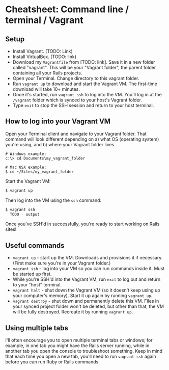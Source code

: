 # Cheatsheet: Command line / terminal / Vagrant


## Setup

  * Install Vagrant. (TODO: Link)
  * Install VirtualBox. (TODO: link)
  * Download my `Vagrantfile` from [TODO: link]. Save it in a new folder called "vagrant". This will be your "Vagrant folder", the parent folder containing all your Rails projects.
  * Open your Terminal. Change directory to this vagrant folder.
  * Run `vagrant up` to download and start the Vagrant VM. The first-time download will take 10+ minutes.
  * Once it's started, run `vagrant ssh` to log into the VM. You'll log in at the `/vagrant` folder which is synced to your host's Vagrant folder.
  * Type `exit` to stop the SSH session and return to your host terminal.


## How to log into your Vagrant VM

Open your Terminal client and navigate to your Vagrant folder. That command will look different depending on a) what OS (operating system) you're using, and b) where your Vagrant folder lives.

```
# Windows example:
c:\> cd Documents\my_vagrant_folder

# Mac OSX example:
$ cd ~/Sites/my_vagrant_folder
```

Start the Vagrant VM:

```bash
$ vagrant up
```

Then log into the VM using the `ssh` command:

```bash
$ vagrant ssh
  TODO - output
```

Once you've SSH'd in successfully, you're ready to start working on Rails sites!



## Useful commands

  * `vagrant up` - start up the VM. Downloads and provisions it if necessary. (First make sure you're in your Vagrant folder.)
  * `vagrant ssh` - log into your VM so you can run commands inside it. Must be started up first.
  * While you're SSH'd into the Vagrant VM, run `exit` to log out and return to your "host" terminal.
  * `vagrant halt` - shut down the Vagrant VM (so it doesn't keep using up your computer's memory). Start it up again by running `vagrant up`.
  * `vagrant destroy` - shut down and permanently delete this VM. Files in your synced project folder won't be deleted, but other than that, the VM will be fully destroyed. Recreate it by running `vagrant up`.


## Using multiple tabs

I'll often encourage you to open multiple terminal tabs or windows; for example, in one tab you might have the Rails server running, while in another tab you open the console to troubleshoot something. Keep in mind that each time you open a new tab, you'll need to run `vagrant ssh` again before you can run Ruby or Rails commands.
